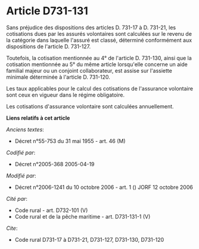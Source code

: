# Article D731-131

Sans préjudice des dispositions des articles D. 731-17 à D. 731-21, les cotisations dues par les assurés volontaires sont
calculées sur le revenu de la catégorie dans laquelle l'assuré est classé, déterminé conformément aux dispositions de
l'article D. 731-127.

Toutefois, la cotisation mentionnée au 4° de l'article D. 731-130, ainsi que la cotisation mentionnée au 5° du même article
lorsqu'elle concerne un aide familial majeur ou un conjoint collaborateur, est assise sur l'assiette minimale déterminée à
l'article D. 731-120.

Les taux applicables pour le calcul des cotisations de l'assurance volontaire sont ceux en vigueur dans le régime
obligatoire.

Les cotisations d'assurance volontaire sont calculées annuellement.

**Liens relatifs à cet article**

_Anciens textes_:

  - Décret n°55-753 du 31 mai 1955 - art. 46 (M)

_Codifié par_:

  - Décret n°2005-368 2005-04-19

_Modifié par_:

  - Décret n°2006-1241 du 10 octobre 2006 - art. 1 () JORF 12 octobre 2006

_Cité par_:

  - Code rural - art. D732-101 (V)
  - Code rural et de la pêche maritime - art. D731-131-1 (V)

_Cite_:

  - Code rural D731-17 à D731-21, D731-127, D731-130, D731-120
